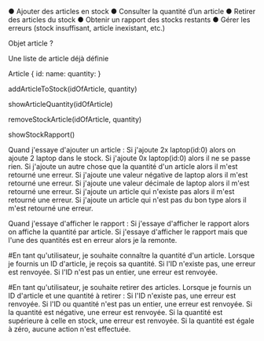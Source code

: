 ● Ajouter des articles en stock
● Consulter la quantité d’un article
● Retirer des articles du stock
● Obtenir un rapport des stocks restants
● Gérer les erreurs (stock insuffisant, article inexistant, etc.)

Objet article ?

Une liste de article déjà définie

Article 
{
    id: 
    name:
    quantity:
}


addArticleToStock(idOfArticle, quantity)

showArticleQuantity(idOfArticle)

removeStockArticle(idOfArticle, quantity)

showStockRapport()

Quand j'essaye d'ajouter un article :
Si j'ajoute 2x laptop(id:0) alors on ajoute 2 laptop dans le stock.
Si j'ajoute 0x laptop(id:0) alors il ne se passe rien.
Si j'ajoute un autre chose que la quantité d'un article alors il m'est retourné une erreur.
Si j'ajoute une valeur négative de laptop alors il m'est retourné une erreur.
Si j'ajoute une valeur décimale de laptop alors il m'est retourné une erreur.
Si j'ajoute un article qui n'existe pas alors il m'est retourné une erreur.
Si j'ajoute un article qui n'est pas du bon type alors il m'est retourné une erreur.

Quand j'essaye d'afficher le rapport :
Si j'essaye d'afficher le rapport alors on affiche la quantité par article.
Si j'essaye d'afficher le rapport mais que l'une des quantités est en erreur alors je la remonte.

#En tant qu'utilisateur, je souhaite connaître la quantité d'un article.
Lorsque je fournis un ID d'article, je reçois sa quantité.
Si l'ID n'existe pas, une erreur est renvoyée.
Si l'ID n'est pas un entier, une erreur est renvoyée.

#En tant qu'utilisateur, je souhaite retirer des articles.
Lorsque je fournis un ID d'article et une quantité à retirer :
Si l'ID n'existe pas, une erreur est renvoyée.
Si l'ID ou quantité n'est pas un entier, une erreur est renvoyée.
Si la quantité est négative, une erreur est renvoyée.
Si la quantité est supérieure à celle en stock, une erreur est renvoyée.
Si la quantité est égale à zéro, aucune action n'est effectuée.